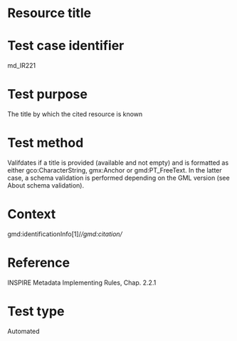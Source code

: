 
# Resource title

# Test case identifier	

md_IR221

# Test purpose	

The title by which the cited resource is known

# Test method	

Valifdates if a title is provided (available and not empty) and is formatted as either gco:CharacterString, gmx:Anchor or gmd:PT_FreeText. 
In the latter case, a schema validation is performed depending on the GML version (see About schema validation).

# Context 

gmd:identificationInfo[1]/*/gmd:citation/*

# Reference	 

INSPIRE Metadata Implementing Rules, Chap. 2.2.1

# Test type	

Automated


